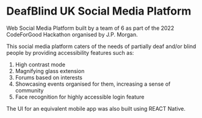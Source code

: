 # DeafBlind UK Social Media Platform
Web Social Media Platform built by a team of 6 as part of the 2022 CodeForGood Hackathon organised by J.P. Morgan.

This social media platform caters of the needs of partially deaf and/or blind people by providing accessibility features such as:
1. High contrast mode
2. Magnifying glass extension
3. Forums based on interests 
4. Showcasing events organised for them, increasing a sense of community
5. Face recognition for highly accessible login feature

The UI for an equivalent mobile app was also built using REACT Native.
